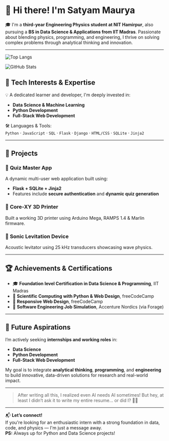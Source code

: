 # 👋 Hi there! I'm Satyam Maurya

🎓 I'm a **third-year Engineering Physics student at NIT Hamirpur**, also pursuing a **BS in Data Science & Applications from IIT Madras**. Passionate about blending physics, programming, and engineering, I thrive on solving complex problems through analytical thinking and innovation.

---
![Top Langs](https://github-readme-stats.vercel.app/api/top-langs/?username=mesatyammaurya&layout=compact&count_private=true)

![GitHub Stats](https://github-readme-stats.vercel.app/api?username=mesatyammaurya&show_icons=true&count_private=true&theme=radical)


## 🔧 Tech Interests & Expertise

💡 A dedicated learner and developer, I'm deeply invested in:

- **Data Science & Machine Learning**
- **Python Development**
- **Full-Stack Web Development**

🛠️ Languages & Tools:  
`Python` · `JavaScript` · `SQL` · `Flask` · `Django` · `HTML/CSS` · `SQLite` · `Jinja2`

---

## 🚀 Projects

### 🔸 **Quiz Master App**
A dynamic multi-user web application built using:
- **Flask + SQLite + Jinja2**
- Features include **secure authentication** and **dynamic quiz generation**
### 🔸 **Core-XY 3D Printer**
  Built a working 3D printer using Arduino Mega, RAMPS 1.4 & Marlin firmware.
### 🔸 **Sonic Levitation Device**
  Acoustic levitator using 25 kHz transducers showcasing wave physics.

---


## 🏆 Achievements & Certifications

- 🎓 **Foundation level Certification in Data Science & Programming**, IIT Madras  
- 🧮 **Scientific Computing with Python & Web Design**, freeCodeCamp  
- 💼 **Responsive Web Design**, freeCodeCamp
- 💼 **Software Engineering Job Simulation**, Accenture Nordics (via Forage)

---

## 🎯 Future Aspirations

I’m actively seeking **internships and working roles** in:
- **Data Science**
- **Python Development**
- **Full-Stack Web Development**

My goal is to integrate **analytical thinking**, **programming**, and **engineering** to build innovative, data-driven solutions for research and real-world impact.

---

> After writing all this, I realized even AI needs AI sometimes! But hey, at least I didn’t ask it to write my entire resume… or did I? 🤖😆

---

📬 **Let’s connect!**  
If you're looking for an enthusiastic intern with a strong foundation in data, code, and physics — I'm just a message away.  
**PS:** Always up for Python and Data Science projects!
